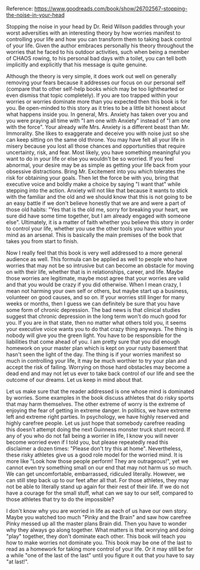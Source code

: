 Reference: https://www.goodreads.com/book/show/26702567-stopping-the-noise-in-your-head

Stopping the noise in your head by Dr. Reid Wilson paddles through your worst adversities with an interesting theory by how worries manifest to controlling your life and how you can transform them to taking back control of your life. Given the author embraces personally his theory throughout the worries that he faced to his outdoor activities, such when being a member of CHAOS rowing, to his personal bad days with a toilet, you can tell both implicitly and explicitly that his message is quite genuine.

Although the theory is very simple, it does work out well on generally removing your fears because it addresses our focus on our personal self (compare that to other self-help books which may be too lighthearted or even dismiss that topic completely). If you are too trapped within your worries or worries dominate more than you expected then this book is for you. Be open-minded to this story as it tries to be a little bit honest about what happens inside you. In general, Mrs. Anxiety has taken over you and you were praying all time with "I am one with Anxiety" instead of "I am one with the force". Your already wife Mrs. Anxiety is a different beast than Mr. Immorality. She likes to exaggerate and deceive you with noise just so she can keep sitting on the same old throne. You may have felt all your life in misery because you lost all those chances and opportunities that require uncertainty, risk, and fear. Most likely, you have something meaningful you want to do in your life or else you wouldn't be so worried. If you feel abnormal, your desire may be as simple as getting your life back from your obsessive distractions. Bring Mr. Excitement into you which tolerates the risk for obtaining your goals. Then let the force be with you, bring that executive voice and boldly make a choice by saying "I want that" while stepping into the action. Anxiety will not like that because it wants to stick with the familiar and the old and we should know that this is not going to be an easy battle if we don't believe honestly that we are and were a part of those old habits: "Yes that is the old me, sorry for breaking your heart, we sure did have some time together, but I am already engaged with someone else". Ultimately, it is a matter of faith whether you believe this story in order to control your life, whether you use the other tools you have within your mind as an arsenal. This is basically the main premises of the book that takes you from start to finish.

Now I really feel that this book is very well addressed to a more general audience as well. This formula can be applied as well to people who have worries that may not be so intrusive but can become an obstacle for moving on with their life, whether that is in relationships, career, and life. Maybe those worries are legitimate, maybe most agree that your worries are valid and that you would be crazy if you did otherwise. When I mean crazy, I mean not harming your own self or others, but maybe start up a business, volunteer on good causes, and so on. If your worries still linger for many weeks or months, then I guess we can definitely be sure that you have some form of chronic depression. The bad news is that clinical studies suggest that chronic depression in the long term won't do much good for you. If you are in that state, then no matter what others told you, it seems your executive voice wants you to do that crazy thing anyways. The thing is nobody will give you the green light. You have to be responsible for the liabilities that come ahead of you. I am pretty sure that you did enough homework on your master plan which is kept on your rusty basement that hasn't seen the light of the day. The thing is if your worries manifest so much in controlling your life, it may be much worthier to try your plan and accept the risk of failing. Worrying on those hard obstacles may become a dead end and may not let us ever to take back control of our life and see the outcome of our dreams. Let us keep in mind about that.

Let us make sure that the reader addressed is one whose mind is dominated by worries. Some examples in the book discuss athletes that do risky sports that may harm themselves. The other extreme of worry is the extreme of enjoying the fear of getting in extreme danger. In politics, we have extreme left and extreme right parties. In psychology, we have highly reserved and highly carefree people. Let us just hope that somebody carefree reading this doesn't attempt doing the next Guinness monster truck stunt record. If any of you who do not fall being a worrier in life, I know you will never become worried even if I told you, but please repeatedly read this disclaimer a dozen times: "Please don't try this at home". Nevertheless, these risky athletes give us a good role model for the worried mind. It is more like "Look how those people perform! They are outrageous!", yet we cannot even try something small on our end that may not harm us so much. We can get uncomfortable, embarrassed, ridiculed literally. However,  we can still step back up to our feet after all that. For those athletes, they may not be able to literally stand up again for their rest of their life. If we do not have a courage for the small stuff, what can we say to our self, compared to those athletes that try to do the impossible?

I don't know why you are worried in life as each of us have our own story. Maybe you watched too much "Pinky and the Brain" and saw how carefree Pinky messed up all the master plans Brain did. Then you have to wonder why they always go along together. What matters is that worrying and doing "play" together, they don't dominate each other. This book will teach you how to make worries not dominate you. This book may be one of the last to read as a homework for taking more control of your life. Or it may still be for a while "one of the last of the last" until you figure it out that you have to say "at last!".

